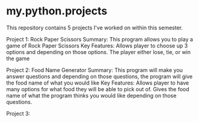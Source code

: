 # my.python.projects
This repository contains 5 projects I've worked on within this semester.

Project 1: Rock Paper Scissors
Summary: This program allows you to play a game of Rock Paper Scissors 
Key Features:
Allows player to choose up 3 options and depending on those options. The player either lose, tie, or win the game

Project 2: Food Name Generator
Summary: This program will make you answer questions and depending on those questions, the program will give the food name of what you would like
Key Features:
Allows player to have many options for what food they will be able to pick out of. Gives the food name of what the program thinks you would like depending on those questions.

Project 3: 
